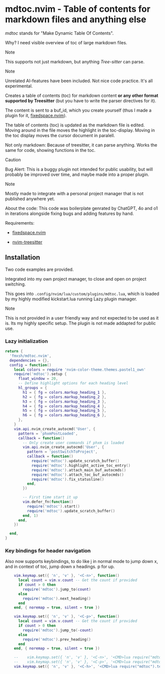 # mdtoc.nvim - Table of contents for markdown files and anything else

_mdtoc_ stands for "Make Dynamic Table Of Contents".

Why? I need visible overview of toc of large markdown files.

> [!NOTE]
> This supports not just markdown, but anything _Tree-sitter_ can parse.

> [!NOTE]
> Unrelated AI-features have been included. Not nice code practice. It's all experimental.

Creates a table of contents (toc) for markdown content **or any other format supported by Treesitter** (but you have to write the parser directives for it).

The content is sent to a buf_id, which you create yourself (thus I made a plugin for it, [fixedspace.nvim](https://github.com/fmxsh/fixedspace.nvim)).

The table of contents (toc) is updated as the markdown file is edited. Moving around in the file moves the highlight in the toc-display. Moving in the toc display moves the cursor document in paralell.

Not only markdown: Because of treesitter, it can parse anything. Works the same for code, showing functions in the toc.

> [!Caution]
> Bug Alert: This is a buggy plugin not intended for public usability, but will probably be improved over time, and maybe made into a proper plugin.

> [!Note]
> Mostly made to integrate with a personal project manager that is not published anywhere yet.

About the code: This code was boilerplate genrated by ChatGPT, 4o and o1 in iterations alongside fixing bugs and adding features by hand.

Requirements:

- [fixedspace.nvim](https://github.com/fmxsh/fixedspace.nvim)

- [nvim-treesitter](https://github.com/nvim-treesitter/nvim-treesitter)

## Installation

Two code examples are provided.

Integrated into my own project manager, to close and open on project switching.

This goes into `.config/nvim/lua/custom/plugins/mdtoc.lua`, which is loaded by my highly modified kickstart.lua running Lazy plugin manager.

> [!Note]
> This is not provided in a user friendly way and not expected to be used as it is. Its my highly specific setup. The plugin is not made addapted for public use.

### Lazy initialization

```lua
return {
  'fmxsh/mdtoc.nvim',
  dependencies = {},
  config = function()
    local colors = require 'nvim-color-theme.themes.pastel1_own'
    require('mdtoc').setup {
      float_window = 20,
      -- Define highlight options for each heading level
      hl_groups = {
        h1 = { fg = colors.markup_heading_1 },
        h2 = { fg = colors.markup_heading_2 },
        h3 = { fg = colors.markup_heading_3 },
        h4 = { fg = colors.markup_heading_4 },
        h5 = { fg = colors.markup_heading_5 },
        h6 = { fg = colors.markup_heading_6 },
      },
    }
    vim.api.nvim_create_autocmd('User', {
      pattern = 'phxmPostLoaded',
      callback = function()
        -- Only create user commands if phxm is loaded
        vim.api.nvim_create_autocmd('User', {
          pattern = 'postSwitchToProject',
          callback = function()
            require('mdtoc').update_scratch_buffer()
            require('mdtoc').highlight_active_toc_entry()
            require('mdtoc').attach_main_buf_autocmds()
            require('mdtoc').attach_toc_buf_autocmds()
            require('mdtoc').fix_statusline()
          end,
        })

        -- First time start it up
        vim.defer_fn(function()
          require('mdtoc').start()
          require('mdtoc').update_scratch_buffer()
        end, 1)
      end,
    })

  end,
}
```

### Key bindings for header navigation

Also now supports keybindings, to do like <num>j in normal mode to jump down x, and in context of toc, jump down x headings. <num>p for up.

```lua
    vim.keymap.set({ 'n', 'v' }, '<C-n>', function()
      local count = vim.v.count -- Get the count if provided
      if count > 0 then
        require('mdtoc').jump_to(count)
      else
        require('mdtoc').next_heading()
      end
    end, { noremap = true, silent = true })

    vim.keymap.set({ 'n', 'v' }, '<C-p>', function()
      local count = vim.v.count -- Get the count if provided
      if count > 0 then
        require('mdtoc').jump_to(-count)
      else
        require('mdtoc').prev_heading()
      end
    end, { noremap = true, silent = true })

    --    vim.keymap.set({ 'n', 'v' }, '<C-n>', '<CMD>lua require("mdtoc").next_heading()<CR>', { noremap = true, silent = true })
    --    vim.keymap.set({ 'n', 'v' }, '<C-p>', '<CMD>lua require("mdtoc").prev_heading()<CR>', { noremap = true, silent = true })
    vim.keymap.set({ 'n', 'v' }, '<C-h>', '<CMD>lua require("mdtoc").telescope_headings()<CR>', { noremap = true, silent = true })
```
